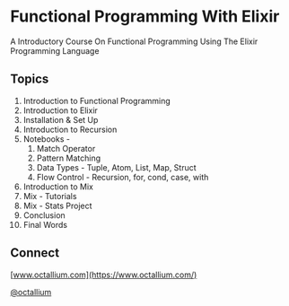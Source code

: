
# Functional Programming With Elixir

A Introductory Course On Functional Programming Using The Elixir Programming Language

## Topics

1. Introduction to Functional Programming
2. Introduction to Elixir
3. Installation & Set Up
4. Introduction to Recursion
5. Notebooks -
   1. Match Operator
   2. Pattern Matching
   3. Data Types - Tuple, Atom, List, Map, Struct
   4. Flow Control - Recursion, for, cond, case, with
6. Introduction to Mix
7. Mix - Tutorials
8. Mix - Stats Project
9. Conclusion
10. Final Words

## Connect

[www.octallium.com](https://www.octallium.com/)

[@octallium](https://twitter.com/octallium)
